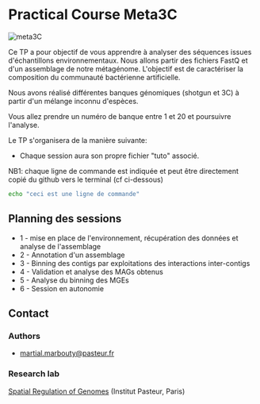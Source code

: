 # Practical Course Meta3C

![meta3C](docs/images/Meta3C_V2.png)


Ce TP a pour objectif de vous apprendre à analyser des séquences issues d'échantillons environnementaux. 
Nous allons partir des fichiers FastQ et d'un assemblage de notre métagénome.
L'objectif est de caractériser la composition du communauté bactérienne artificielle.

Nous avons réalisé différentes banques génomiques (shotgun et 3C) à partir d'un mélange inconnu d'espèces.

Vous allez prendre un numéro de banque entre 1 et 20 et poursuivre l'analyse.

Le TP s'organisera de la manière suivante:

- Chaque session aura son propre fichier "tuto" associé.

NB1: chaque ligne de commande est indiquée et peut être directement copié du github vers le terminal (cf ci-dessous)

```sh
echo "ceci est une ligne de commande"
```

## Planning des sessions 

* 1 - mise en place de l'environnement, récupération des données et analyse de l'assemblage
* 2 - Annotation d'un assemblage
* 3 - Binning des contigs par exploitations des interactions inter-contigs
* 4 - Validation et analyse des MAGs obtenus
* 5 - Analyse du binning des MGEs
* 6 - Session en autonomie


## Contact

### Authors

* martial.marbouty@pasteur.fr

### Research lab

[Spatial Regulation of Genomes](https://research.pasteur.fr/en/team/spatial-regulation-of-genomes/) (Institut Pasteur, Paris)

